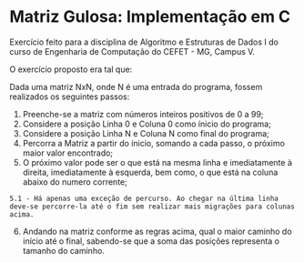 Matriz Gulosa: Implementação em C
======

Exercício feito para a disciplina de Algoritmo e Estruturas de Dados I do curso de Engenharia de Computação do CEFET - MG, Campus V.

O exercício proposto era tal que:

Dada uma matriz NxN, onde N é uma entrada do programa, fossem realizados os seguintes passos:

1. Preenche-se a matriz com números inteiros positivos de 0 a 99;
2. Considere a posição Linha 0 e Coluna 0 como ínicio do programa;
3. Considere a posição Linha N e Coluna N como final do programa;
4. Percorra a Matriz a partir do ínicio, somando a cada passo, o próximo maior valor encontrado;
5. O próximo valor pode ser o que está na mesma linha e imediatamente à direita, imediatamente à esquerda, bem como, o que está na coluna abaixo do numero corrente;
```
5.1 - Há apenas uma exceção de percurso. Ao chegar na última linha deve-se percorre-la até o fim sem realizar mais migrações para colunas acima.
```
6. Andando na matriz conforme as regras acima, qual o maior caminho do início até o final, sabendo-se que a soma das posições representa o tamanho do caminho. 
